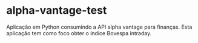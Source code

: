 # alpha-vantage-test
Aplicação em Python consumindo a API alpha vantage para finanças. Esta aplicação tem como foco obter o índice Bovespa intraday. 
